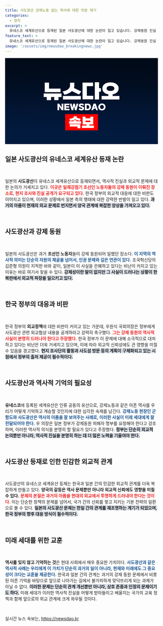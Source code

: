 ```yaml
---
title: 사도광산 강제노동 없는 역사에 대한 의문 제기
categories:
  - 정치
excerpt: >
  유네스코 세계유산으로 등재된 일본 사도광산에 대한 논란이 일고 있습니다. 강제동원 진실 은폐 주장이 제기된 가운데, 한국 정부의 외교 대응을 비판하며 범야권이 강력한 조사단을 구성할 예정입니다. 이 문제를 둘러싼 치열한 공방이 이어질 것으로 보입니다.
feature_text: >
  유네스코 세계유산으로 등재된 일본 사도광산에 대한 논란이 일고 있습니다. 강제동원 진실 은폐 주장이 제기된 가운데, 한국 정부의 외교 대응을 비판하며 범야권이 강력한 조사단을 구성할 예정입니다. 이 문제를 둘러싼 치열한 공방이 이어질 것으로 보입니다.
image: '/assets/img/newsdao_breakingnews.jpg'
---
```


<p><img src="/assets/img/newsdao_breakingnews.jpg" alt="flaretime 속보" /></p>

<h2 data-ke-size="size26">일본 사도광산의 유네스코 세계유산 등재 논란</h2>

<p data-ke-size="size16">&nbsp;</p>

<p>일본의 <b>사도광산</b>이 유네스코 세계유산으로 등재되면서, 역사적 진실과 외교적 문제에 대한 논의가 거세지고 있다. <b><span style="color: #ee2323;">이곳은 일제강점기 조선인 노동자들의 강제 동원이 이뤄진 장소로, 현지 조사와 진실 공개가 요구되고 있다.</span></b> 한국 정부의 외교적 대응에 대한 비판도 이어지고 있으며, 이러한 상황에서 일본 측의 행태에 대한 강력한 반발이 일고 있다. <b><span style="background-color: #21538527;">과거의 아픔이 현재의 외교 문제로 번지면서 양국 관계에 복잡한 양상을 가져오고 있다.</span></b></p>

<p data-ke-size="size16">&nbsp;</p>

<h2 data-ke-size="size26">사도광산과 강제 동원</h2>

<p data-ke-size="size16">&nbsp;</p>

<p>일본의 사도광산은 과거 <b>조선인 노동자</b>들이 강제 동원되어 일했던 장소다. <b><span style="color: #1a5490;">이 지역의 역사적 의미는 단순히 자원의 채굴을 넘어서, 인권 문제와 깊은 연관이 있다.</span></b> 조국혁신당의 김준형 의원이 지적한 바와 같이, 일본이 이 사실을 은폐하고 있다는 비난이 커지고 있는 이유는 바로 여기서 찾을 수 있다. <b><span style="background-color: #21538527;">강제성이란 말이 없지만 그 사실이 드러나는 상황이 한복판에서 외교적 파장을 일으키고 있다.</span></b></p>

<p data-ke-size="size16">&nbsp;</p>

<h2 data-ke-size="size26">한국 정부의 대응과 비판</h2>

<p data-ke-size="size16">&nbsp;</p>

<p>한국 정부의 <b>외교정책</b>에 대한 비판이 커지고 있는 가운데, 우원식 국회의장은 정부에게 사도광산 관련 외교협상 내용을 공개하라고 강력히 촉구했다. <b><span style="color: #ee2323;">그는 강제 동원의 역사적 사실이 분명히 드러나야 한다고 주장했다.</span></b> 한국 정부가 이 문제에 대해 소극적으로 대처하고 있다는 비난은 더욱 거세지고 있으며, 이에 따라 외교적 신뢰성에도 큰 영향을 미칠 수 있음을 경고했다. <b><span style="background-color: #21538527;">현지 조사단의 활동과 사도섬 방문 등의 계획이 구체화되고 있는 시점에서 정부의 출처 제공이 필수적이다.</span></b></p>

<p data-ke-size="size16">&nbsp;</p>

<h2 data-ke-size="size26">사도광산과 역사적 기억의 필요성</h2>

<p data-ke-size="size16">&nbsp;</p>

<p><b>유네스코</b>에 등록된 세계유산은 인류 공동의 유산으로, 강제노동과 같은 아픈 역사를 우리가 어떻게 기억하고 계승할 것인지에 대한 심각한 숙제를 남긴다. <b><span style="color: #1a5490;">강제노동 현장인 군함도와 사도광산은 역사의 아픔을 잘 보여주는 사례로, 이러한 사실이 미래 세대에게 잘 전달되어야 한다.</span></b> 우 의장은 일본 정부가 강제동원 피해자 명부를 요청해야 한다고 강조하며, 이러한 역사적 의식을 분명히 할 필요가 있다고 주장했다. <b><span style="background-color: #21538527;">정부는 단순히 외교적 논의뿐만 아니라, 역사적 진실을 분명히 하는 데 더 많은 노력을 기울여야 한다.</span></b></p>

<p data-ke-size="size16">&nbsp;</p>

<h2 data-ke-size="size26">사도광산 등재로 인한 민감한 외교적 관계</h2>

<p data-ke-size="size16">&nbsp;</p>

<p>사도광산의 유네스코 세계유산 등재는 한국과 일본 간의 민감한 외교적 관계를 더욱 복잡하게 만들고 있다. <b>양국의 갈등은 역사 문제뿐만 아니라 외교적 신뢰에도 영향을 미칠 수 있다.</b> <b><span style="color: #ee2323;">문제의 본질은 과거의 아픔을 현대의 외교에서 투명하게 드러내야 한다는 것이다.</span></b> 이는 단순한 정책의 문제를 넘어서, 국가 간의 신뢰를 쌓고 지키는 기본 전략의 일환으로 볼 수 있다. <b><span style="background-color: #21538527;">일본의 사도광산 문제는 한일 간의 관계를 재조명하는 계기가 되었으며, 한국 정부의 향후 대응 방식이 필수적이다.</span></b></p>

<p data-ke-size="size16">&nbsp;</p>

<h2 data-ke-size="size26">미래 세대를 위한 교훈</h2>

<p data-ke-size="size16">&nbsp;</p>

<p><b>역사를 잊지 않고 기억하는 것</b>은 현대 사회에서 매우 중요한 가치이다. <b><span style="color: #1a5490;">사도광산과 같은 역사적 사례는 우리에게 이 가치가 단순히 과거의 일이 아니라, 현재와 미래에도 그 중요성이 크다는 교훈을 제공한다.</span></b> 한국과 일본 간의 관계는 과거의 강제 동원 문제에서 비롯된 아픈 기억을 바탕으로 앞으로 나아가는 길에서 불가피하게 맞닥뜨리게 되는 과제가 아닐 수 없다. <b><span style="background-color: #21538527;">이러한 문제는 단순히 관계 개선뿐만 아니라, 상호 존중과 인정의 문제이기도 하다.</span></b> 미래 세대가 이러한 역사적 진실을 어떻게 받아들이고 배울지는 국가의 교육 정책과 함께 앞으로의 외교 관계에 크게 좌우될 것이다.</p>

<p data-ke-size="size16">&nbsp;</p>
실시간 뉴스 속보는, <a href="https://newsdao.kr" rel="dofollow">https://newsdao.kr</a>


